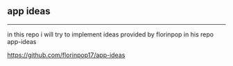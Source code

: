 ## app ideas

---

in this repo i will try to implement ideas provided by florinpop in his repo app-ideas

https://github.com/florinpop17/app-ideas
